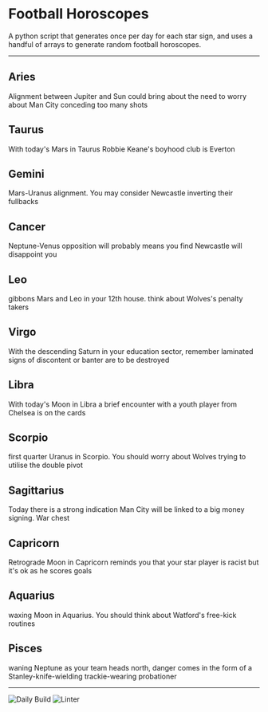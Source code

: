 # Football Horoscopes

A python script that generates once per day for each star sign, and uses a handful of arrays to generate random football horoscopes.

---

<!-- horoscopes_item starts -->
<h2>Aries</h2><p>Alignment between Jupiter and Sun could bring about the need to worry about Man City conceding too many shots</p><h2>Taurus</h2><p>With today's Mars in Taurus Robbie Keane's boyhood club is Everton</p><h2>Gemini</h2><p>Mars-Uranus alignment. You may consider Newcastle inverting their fullbacks</p><h2>Cancer</h2><p>Neptune-Venus opposition will probably means you find Newcastle will disappoint you</p><h2>Leo</h2><p>gibbons Mars and Leo in your 12th house. think about Wolves's penalty takers</p><h2>Virgo</h2><p>With the descending Saturn in your education sector, remember laminated signs of discontent or banter are to be destroyed</p><h2>Libra</h2><p>With today's Moon in Libra a brief encounter with a youth player from Chelsea is on the cards</p><h2>Scorpio</h2><p>first quarter Uranus in Scorpio. You should worry about Wolves trying to utilise the double pivot</p><h2>Sagittarius</h2><p>Today there is a strong indication Man City will be linked to a big money signing. War chest</p><h2>Capricorn</h2><p>Retrograde Moon in Capricorn reminds you that your star player is racist but it's ok as he scores goals</p><h2>Aquarius</h2><p>waxing Moon in Aquarius. You should think about Watford's free-kick routines</p><h2>Pisces</h2><p>waning Neptune as your team heads north, danger comes in the form of a Stanley-knife-wielding trackie-wearing probationer</p>
<!-- horoscopes_item ends -->

---

![Daily Build](https://github.com/MatBenfield/horofootball.thechels.uk/workflows/Daily%20Build/badge.svg) ![Linter](https://github.com/MatBenfield/horofootball.thechels.uk/workflows/Linter/badge.svg)
